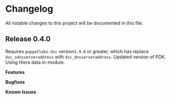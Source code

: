 # Changelog

All notable changes to this project will be documented in this file.

## Release 0.4.0

Requires `puppetlabs-dsc` version`1.9.0` or greater, which has replace `dsc_xdnsserveraddress` with `dsc_dnsserveraddress`.
Updated version of PDK.
Using Hiera data in-module.

**Features**

**Bugfixes**

**Known Issues**
